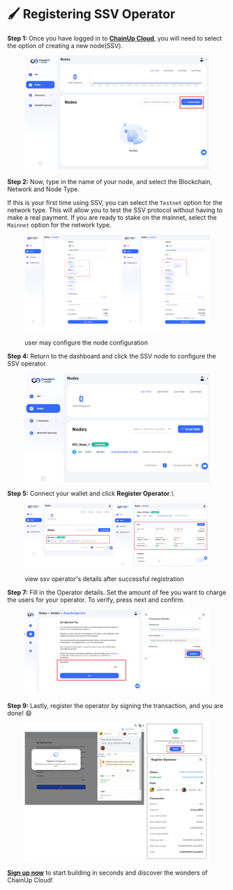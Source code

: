 # 🖌 Registering SSV Operator

**Step 1:** Once you have logged in to [**ChainUp Cloud**](https://cloud.chainup.com/app/nodes), you will need to select the option of creating a new node(SSV).

<figure><img src="../.gitbook/assets/image (55).png" alt=""><figcaption></figcaption></figure>

**Step 2:** Now, type in the name of your node, and select the Blockchain, Network and Node Type.&#x20;

If this is your first time using SSV, you can select the `Testnet` option for the network type. This will allow you to test the SSV protocol without having to make a real payment. If you are ready to stake on the mainnet, select the `Mainnet` option for the network type.

<figure><img src="../.gitbook/assets/image (4) (1).png" alt=""><figcaption><p>user may configure the node configuration</p></figcaption></figure>

**Step 4:** Return to the dashboard and click the SSV node to configure the SSV operator.

<figure><img src="../.gitbook/assets/image (14).png" alt=""><figcaption></figcaption></figure>

**Step 5:** Connect your wallet and click **Register Operator**.\


<figure><img src="../.gitbook/assets/image (2) (1).png" alt=""><figcaption><p>view ssv operator's details after successful registration</p></figcaption></figure>

**Step 7:** Fill in the Operator details.  Set the amount of fee you want to charge the users for your operator. To verify, press next and confirm.&#x20;

<figure><img src="../.gitbook/assets/image (63).png" alt=""><figcaption></figcaption></figure>

**Step 9:** Lastly, register the operator by signing the transaction, and you are done! :smile:

<figure><img src="../.gitbook/assets/image (3) (1).png" alt=""><figcaption></figcaption></figure>

[**Sign up now**](https://cloud.chainup.com/app/register) to start building in seconds and discover the wonders of ChainUp Cloud!
